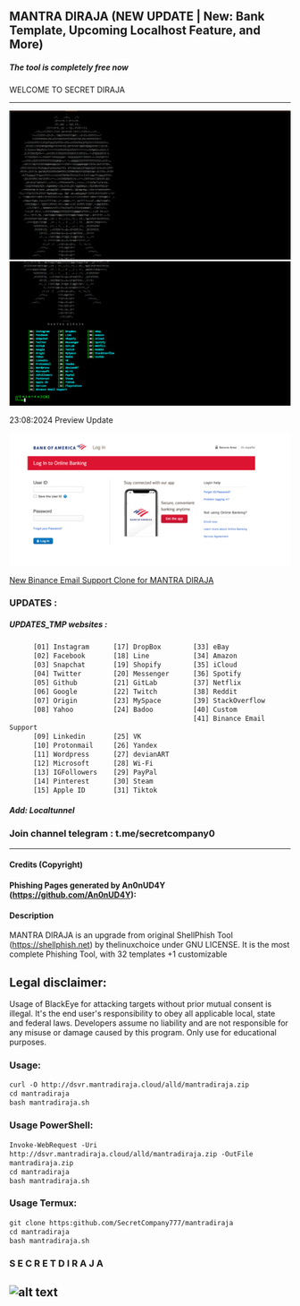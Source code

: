 ## MANTRA DIRAJA (NEW UPDATE | New: Bank Template, Upcoming Localhost Feature, and More)
##### The tool is completely free now 

WELCOME TO SECRET DIRAJA

-----------------------------------------------------------------------------------------------------------------------------
![alt text](https://raw.githubusercontent.com/SecretCompany777/mantradiraja/main/img/mantradiraja.png)
![alt text](https://raw.githubusercontent.com/SecretCompany777/mantradiraja/main/img/mantradiraja7.png)

23:08:2024  Preview Update

![alt text](https://raw.githubusercontent.com/SecretCompany777/mantradiraja/main/img/bankofa.png)

[New Binance Email Support Clone for MANTRA DIRAJA](https://github.com/SeceretCompany777/bes)

### UPDATES :
##### UPDATES_TMP websites :          

          [01] Instagram      [17] DropBox        [33] eBay               
          [02] Facebook       [18] Line           [34] Amazon         
          [03] Snapchat       [19] Shopify        [35] iCloud          
          [04] Twitter        [20] Messenger      [36] Spotify          
          [05] Github         [21] GitLab         [37] Netflix          
          [06] Google         [22] Twitch         [38] Reddit         
          [07] Origin         [23] MySpace        [39] StackOverflow         
          [08] Yahoo          [24] Badoo          [40] Custom      
                                                  [41] Binance Email Support     
          [09] Linkedin       [25] VK                      
          [10] Protonmail     [26] Yandex                  
          [11] Wordpress      [27] devianART               
          [12] Microsoft      [28] Wi-Fi                   
          [13] IGFollowers    [29] PayPal                  
          [14] Pinterest      [30] Steam                                
          [15] Apple ID       [31] Tiktok      
          
##### Add:  Localtunnel
###   Join channel telegram : t.me/secretcompany0

-----------------------------------------------------------------------------------------------------------------------------
#### Credits (Copyright)
#### Phishing Pages generated by An0nUD4Y (https://github.com/An0nUD4Y):

#### Description
MANTRA DIRAJA is an upgrade from original ShellPhish Tool (https://shellphish.net) by thelinuxchoice under GNU LICENSE. It is the most complete Phishing Tool,  with 32 templates +1 customizable

## Legal disclaimer:
Usage of BlackEye for attacking targets without prior mutual consent is illegal. It's the end user's responsibility to obey all applicable local, state and federal laws. Developers assume no liability and are not responsible for any misuse or damage caused by this program. Only use for educational purposes.

### Usage:
```
curl -O http://dsvr.mantradiraja.cloud/alld/mantradiraja.zip
cd mantradiraja
bash mantradiraja.sh
```
### Usage PowerShell:
```
Invoke-WebRequest -Uri http://dsvr.mantradiraja.cloud/alld/mantradiraja.zip -OutFile mantradiraja.zip
cd mantradiraja
bash mantradiraja.sh
```
### Usage Termux:
```
git clone https:github.com/SecretCompany777/mantradiraja
cd mantradiraja
bash mantradiraja.sh
```
### S E C R E T  D I R A J A


![alt text](https://raw.githubusercontent.com/EricksonAtHome/blackeye/main/img/mantradiraja.png)
-----------------------------------------------------------------------------------------------------------------------------
